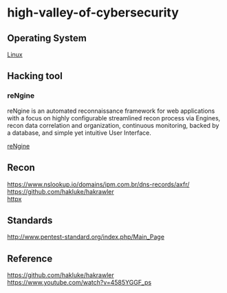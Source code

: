 # high-valley-of-cybersecurity

## Operating System
[Linux](os/linux/linux.md)

## Hacking tool
### reNgine
reNgine is an automated reconnaissance framework for web applications with a focus on highly configurable streamlined recon process via Engines, recon data correlation and organization, continuous monitoring, backed by a database, and simple yet intuitive User Interface.

[reNgine](https://github.com/yogeshojha/rengine)

## Recon

https://www.nslookup.io/domains/ipm.com.br/dns-records/axfr/ </br>
https://github.com/hakluke/hakrawler </br>
[httpx](recon/httpx.md)

## Standards
http://www.pentest-standard.org/index.php/Main_Page

## Reference
https://github.com/hakluke/hakrawler</br>
https://www.youtube.com/watch?v=4585YGGF_ps
